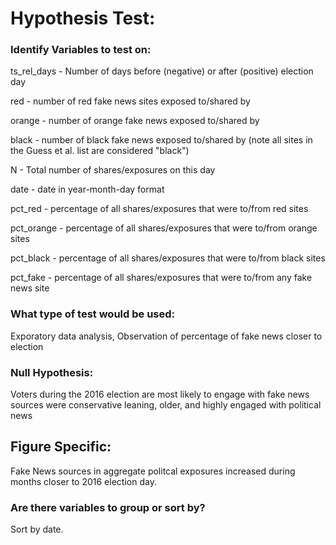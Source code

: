 
 # Hypothesis Test:
 
 ### Identify Variables to test on:
ts_rel_days - Number of days before (negative) or after (positive) election day

red - number of red fake news sites exposed to/shared by

orange - number of orange fake news exposed to/shared by

black - number of black fake news exposed to/shared by (note all sites in the Guess et al. list are considered "black")

N - Total number of shares/exposures on this day

date - date in year-month-day format

pct_red - percentage of all shares/exposures that were to/from red sites

pct_orange - percentage of all shares/exposures that were to/from orange sites

pct_black - percentage of all shares/exposures that were to/from black sites

pct_fake - percentage of all shares/exposures that were to/from any fake news site
 
 ### What type of test would be used:
 Exporatory data analysis, Observation of percentage of fake news closer to election 
 
 ### Null Hypothesis:
 Voters during the 2016 election are most likely to engage with fake news sources were conservative leaning, older, and highly engaged with political news
 ## Figure Specific:
 Fake News sources in aggregate politcal exposures increased during months closer to 2016 election day.
 
 ### Are there variables to group or sort by? 
Sort by date.
